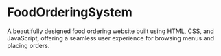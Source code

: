 # FoodOrderingSystem
A beautifully designed food ordering website built using HTML, CSS, and JavaScript, offering a seamless user experience for browsing menus and placing orders.
